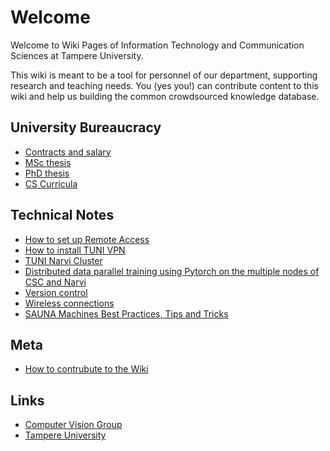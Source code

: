 # Welcome

Welcome to Wiki Pages of Information Technology and Communication Sciences at Tampere University.

This wiki is meant to be a tool for personnel of our department, supporting research and teaching needs. You (yes you!) can contribute content to this wiki and help us building the common crowdsourced knowledge database.

## University Bureaucracy

- [Contracts and salary](University-Bureaucracy/employee.md)
- [MSc thesis](University-Bureaucracy/msc_thesis.md)
- [PhD thesis](University-Bureaucracy/phd_thesis.md)
- [CS Curricula](University-Bureaucracy/cs_curricula.md)

## Technical Notes

- [How to set up Remote Access](Technical-Notes/how-to-set-up-remote-access.md)
- [How to install TUNI VPN](Technical-Notes/install-tuni-vpn.md)
- [TUNI Narvi Cluster](Technical-Notes/tuni-narvi-cluster.md)
- [Distributed data parallel training using Pytorch on the multiple nodes of CSC and Narvi](Technical-Notes/Distributed_dataparallel_pytorch.md)
- [Version control](Technical-Notes/version_control.md)
- [Wireless connections](Technical-Notes/wifi.md)
- [SAUNA Machines Best Practices, Tips and Tricks](Technical-Notes/sauna-machines-tips-and-tricks.md)

## Meta

- [How to contrubute to the Wiki](Meta/how-to-contribute.md)

## Links

- [Computer Vision Group](https://research.tuni.fi/vision/)
- [Tampere University](https://www.tuni.fi/en)
